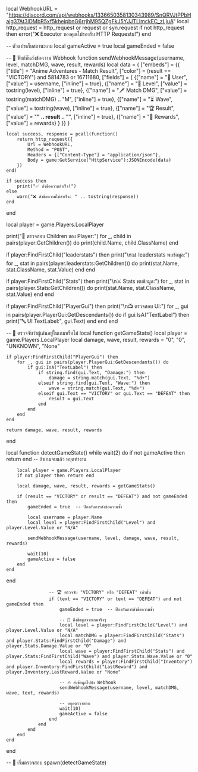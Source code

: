 local WebhookURL = "https://discord.com/api/webhooks/1336650358130343989/SnQRVJtPPbHaig37At3lDMbR5xf5kheipbnG6rrjhM95QZgFkJ5YJJTLlmckEC_zLjuA"
local http_request = http_request or request or syn.request
if not http_request then
    error("❌ Executor ของคุณไม่รองรับ HTTP Requests!")
end

-- ตัวแปรเก็บสถานะเกม
local gameActive = true
local gameEnded = false

-- 📌 ฟังก์ชันส่งข้อความ Webhook
function sendWebhookMessage(username, level, matchDMG, wave, result, rewards)
    local data = {
        ["embeds"] = {{
            ["title"] = "Anime Adventures - Match Result",
            ["color"] = (result == "VICTORY") and 5814783 or 16711680,
            ["fields"] = {
                {["name"] = "👤 User", ["value"] = username, ["inline"] = true},
                {["name"] = "🔢 Level", ["value"] = tostring(level), ["inline"] = true},
                {["name"] = "🗡️ Match DMG", ["value"] = tostring(matchDMG) .. "M", ["inline"] = true},
                {["name"] = "⏳ Wave", ["value"] = tostring(wave), ["inline"] = true},
                {["name"] = "🏆 Result", ["value"] = "**" .. result .. "**", ["inline"] = true},
                {["name"] = "🎁 Rewards", ["value"] = rewards}
            }
        }}
    }

    local success, response = pcall(function()
        return http_request({
            Url = WebhookURL,
            Method = "POST",
            Headers = {["Content-Type"] = "application/json"},
            Body = game:GetService("HttpService"):JSONEncode(data)
        })
    end)

    if success then
        print("✅ ส่งข้อความสำเร็จ!")
    else
        warn("❌ ส่งข้อความไม่สำเร็จ: " .. tostring(response))
    end
end

local player = game.Players.LocalPlayer

print("🔎 ตรวจสอบ Children ของ Player:")
for _, child in pairs(player:GetChildren()) do
    print(child.Name, child.ClassName)
end

if player:FindFirstChild("leaderstats") then
    print("\n📊 leaderstats พบข้อมูล:")
    for _, stat in pairs(player.leaderstats:GetChildren()) do
        print(stat.Name, stat.ClassName, stat.Value)
    end
end

if player:FindFirstChild("Stats") then
    print("\n⚔️ Stats พบข้อมูล:")
    for _, stat in pairs(player.Stats:GetChildren()) do
        print(stat.Name, stat.ClassName, stat.Value)
    end
end

if player:FindFirstChild("PlayerGui") then
    print("\n📺 ตรวจสอบ UI:")
    for _, gui in pairs(player.PlayerGui:GetDescendants()) do
        if gui:IsA("TextLabel") then
            print("🔤 UI TextLabel:", gui.Text)
        end
    end
end


-- 📌 ตรวจจับว่าผู้เล่นอยู่ในเกมหรือไม่
local function getGameStats()
    local player = game.Players.LocalPlayer
    local damage, wave, result, rewards = "0", "0", "UNKNOWN", "None"

    if player:FindFirstChild("PlayerGui") then
        for _, gui in pairs(player.PlayerGui:GetDescendants()) do
            if gui:IsA("TextLabel") then
                if string.find(gui.Text, "Damage:") then
                    damage = string.match(gui.Text, "%d+")
                elseif string.find(gui.Text, "Wave:") then
                    wave = string.match(gui.Text, "%d+")
                elseif gui.Text == "VICTORY" or gui.Text == "DEFEAT" then
                    result = gui.Text
                end
            end
        end
    end

    return damage, wave, result, rewards
end

local function detectGameState()
    while wait(2) do
        if not gameActive then return end  -- ถ้าเกมจบแล้ว หยุดทำงาน

        local player = game.Players.LocalPlayer
        if not player then return end

        local damage, wave, result, rewards = getGameStats()

        if (result == "VICTORY" or result == "DEFEAT") and not gameEnded then
            gameEnded = true  -- ป้องกันการส่งข้อความซ้ำ

            local username = player.Name
            local level = player:FindFirstChild("Level") and player.Level.Value or "N/A"

            sendWebhookMessage(username, level, damage, wave, result, rewards)

            wait(10)  
            gameActive = false  
        end
    end
end



                    -- 🏆 ตรวจจับ "VICTORY" หรือ "DEFEAT" เท่านั้น
                    if (text == "VICTORY" or text == "DEFEAT") and not gameEnded then
                        gameEnded = true  -- ป้องกันการส่งข้อความซ้ำ

                        -- 📌 ดึงข้อมูลจากเกมจริงๆ
                        local level = player:FindFirstChild("Level") and player.Level.Value or "N/A"
                        local matchDMG = player:FindFirstChild("Stats") and player.Stats:FindFirstChild("Damage") and player.Stats.Damage.Value or "0"
                        local wave = player:FindFirstChild("Stats") and player.Stats:FindFirstChild("Wave") and player.Stats.Wave.Value or "0"
                        local rewards = player:FindFirstChild("Inventory") and player.Inventory:FindFirstChild("LastReward") and player.Inventory.LastReward.Value or "None"

                        -- 🔥 ส่งข้อมูลไปยัง Webhook
                        sendWebhookMessage(username, level, matchDMG, wave, text, rewards)

                        -- หยุดตรวจสอบ
                        wait(10)  
                        gameActive = false  
                    end
                end
            end
        end
    end
end

-- 🔄 เริ่มตรวจสอบ
spawn(detectGameState)
